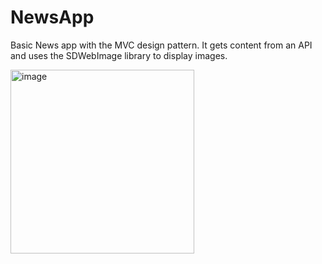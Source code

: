 # NewsApp

Basic News app with the MVC design pattern. It gets content from an API and uses the SDWebImage library to display images.

<img width="294" alt="image" src="https://github.com/kayahuseyin/NewsApp/assets/88154777/c2f706df-acf4-414c-b241-167780e0044f">
